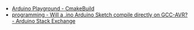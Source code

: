 - [Arduino Playground - CmakeBuild](https://playground.arduino.cc/Code/CmakeBuild/)
- [programming - Will a .ino Arduino Sketch compile directly on GCC-AVR? - Arduino Stack Exchange](https://arduino.stackexchange.com/questions/21492/will-a-ino-arduino-sketch-compile-directly-on-gcc-avr)
